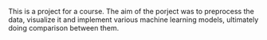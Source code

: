 This is a project for a course. The aim of the porject was to preprocess the data, visualize it and implement various machine learning models, ultimately doing comparison between them. 
